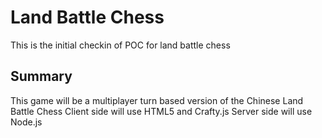 Land Battle Chess
=================

This is the initial checkin of POC for land battle chess

Summary
-------
This game will be a multiplayer turn based version of the Chinese Land Battle Chess
Client side will use HTML5 and Crafty.js
Server side will use Node.js

